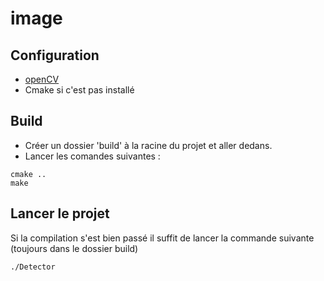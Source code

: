 # image

## Configuration
- [openCV](https://opencv.org/)
- Cmake si c'est pas installé

## Build

  - Créer un dossier 'build' à la racine du projet et aller dedans.
  - Lancer les comandes suivantes :
  
  ```
  cmake ..
  make
  ```
## Lancer le projet

Si la compilation s'est bien passé il suffit de lancer la commande suivante (toujours dans le dossier build)
```
./Detector
```
